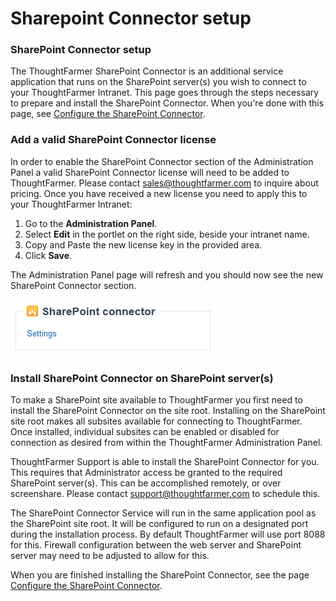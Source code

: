 # Sharepoint Connector setup

### SharePoint Connector setup

The ThoughtFarmer SharePoint Connector is an additional service application that runs on the SharePoint server\(s\) you wish to connect to your ThoughtFarmer Intranet. This page goes through the steps necessary to prepare and install the SharePoint Connector. When you're done with this page, see [Configure the SharePoint Connector](configure-sharepoint-connector.md).

### Add a valid SharePoint Connector license <a id="section1"></a>

In order to enable the SharePoint Connector section of the Administration Panel a valid SharePoint Connector license will need to be added to ThoughtFarmer. Please contact [sales@thoughtfarmer.com](mailto:sales@thoughtfarmer.com) to inquire about pricing. Once you have received a new license you need to apply this to your ThoughtFarmer Intranet:

1. Go to the **Administration Panel**.
2. Select **Edit** in the portlet on the right side, beside your intranet name.
3. Copy and Paste the new license key in the provided area.
4. Click **Save**.

The Administration Panel page will refresh and you should now see the new SharePoint Connector section.

![](../../../.gitbook/assets/1%20%2868%29.png)

### Install SharePoint Connector on SharePoint server\(s\) <a id="section2"></a>

To make a SharePoint site available to ThoughtFarmer you first need to install the SharePoint Connector on the site root. Installing on the SharePoint site root makes all subsites available for connecting to ThoughtFarmer. Once installed, individual subsites can be enabled or disabled for connection as desired from within the ThoughtFarmer Administration Panel.  
  
ThoughtFarmer Support is able to install the SharePoint Connector for you. This requires that Administrator access be granted to the required SharePoint server\(s\). This can be accomplished remotely, or over screenshare. Please contact [support@thoughtfarmer.com](mailto:support@thoughtfarmer.com) to schedule this.  
  
The SharePoint Connector Service will run in the same application pool as the SharePoint site root. It will be configured to run on a designated port during the installation process. By default ThoughtFarmer will use port 8088 for this. Firewall configuration between the web server and SharePoint server may need to be adjusted to allow for this.  
  
When you are finished installing the SharePoint Connector, see the page [Configure the SharePoint Connector](configure-sharepoint-connector.md).  


